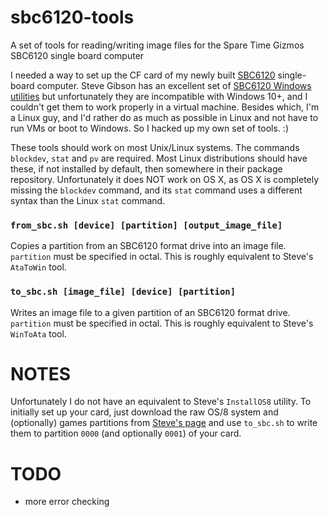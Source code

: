 # sbc6120-tools
A set of tools for reading/writing image files for the Spare Time Gizmos SBC6120 single board computer

I needed a way to set up the CF card of my newly built [SBC6120](http://www.sparetimegizmos.com/Hardware/SBC6120-2.htm)
single-board computer. Steve Gibson has an excellent set of [SBC6120 Windows utilities](https://www.grc.com/pdp-8/os8utils-sbc.htm)
but unfortunately they are incompatible with Windows 10+, and I couldn't get them to work properly in a virtual machine.
Besides which, I'm a Linux guy, and I'd rather do as much as possible in Linux and not have to run VMs or
boot to Windows. So I hacked up my own set of tools. :)

These tools should work on most Unix/Linux systems. The commands `blockdev`, `stat` and `pv` are required.
Most Linux distributions should have these, if not installed by default, then somewhere in their package
repository. Unfortunately it does NOT work on OS X, as OS X is completely missing the `blockdev` command,
and its `stat` command uses a different syntax than the Linux `stat` command.

### `from_sbc.sh [device] [partition] [output_image_file]`

Copies a partition from an SBC6120 format drive into an image file. `partition` must be specified in octal.
This is roughly equivalent to Steve's `AtaToWin` tool.

### `to_sbc.sh [image_file] [device] [partition]`

Writes an image file to a given partition of an SBC6120 format drive. `partition` must be specified in octal.
This is roughly equivalent to Steve's `WinToAta` tool.

# NOTES

Unfortunately I do not have an equivalent to Steve's `InstallOS8` utility. To initially set up your card, just
download the raw OS/8 system and (optionally) games partitions from [Steve's page](https://www.grc.com/pdp-8/os8utils-sbc.htm)
and use `to_sbc.sh` to write them to partition `0000` (and optionally `0001`) of your card.

# TODO

* more error checking
